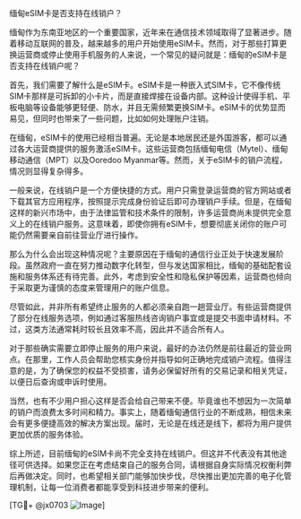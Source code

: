 缅甸eSIM卡是否支持在线销户？

缅甸作为东南亚地区的一个重要国家，近年来在通信技术领域取得了显著进步。随着移动互联网的普及，越来越多的用户开始使用eSIM卡。然而，对于那些打算更换运营商或停止使用手机服务的人来说，一个常见的疑问就是：缅甸的eSIM卡是否支持在线销户呢？

首先，我们需要了解什么是eSIM卡。eSIM卡是一种嵌入式SIM卡，它不像传统SIM卡那样是可拆卸的小卡片，而是直接焊接在设备内部。这种设计使得手机、平板电脑等设备能够更轻便、防水，并且无需频繁更换SIM卡。eSIM卡的优势显而易见，但同时也带来了一些问题，比如如何处理账户注销。

在缅甸，eSIM卡的使用已经相当普遍。无论是本地居民还是外国游客，都可以通过各大运营商提供的服务激活eSIM卡。这些运营商包括缅甸电信（Mytel）、缅甸移动通信（MPT）以及Ooredoo Myanmar等。然而，关于eSIM卡的销户流程，情况则显得复杂得多。

一般来说，在线销户是一个方便快捷的方式。用户只需登录运营商的官方网站或者下载其官方应用程序，按照提示完成身份验证后即可办理销户手续。但是，在缅甸这样的新兴市场中，由于法律监管和技术条件的限制，许多运营商尚未提供完全意义上的在线销户服务。这意味着，即使你拥有eSIM卡，想要彻底关闭你的账户可能仍然需要亲自前往营业厅进行操作。

那么为什么会出现这种情况呢？主要原因在于缅甸的通信行业正处于快速发展阶段。虽然政府一直在努力推动数字化转型，但与发达国家相比，缅甸的基础配套设施和服务体系还有待完善。此外，考虑到安全性和隐私保护等因素，运营商也倾向于采取更为谨慎的态度来管理用户的账户信息。

尽管如此，并非所有希望终止服务的人都必须亲自跑一趟营业厅。有些运营商提供了部分在线服务选项，例如通过客服热线咨询销户事宜或是提交书面申请材料。不过，这类方法通常耗时较长且效率不高，因此并不适合所有人。

对于那些确实需要立即停止服务的用户来说，最好的办法仍然是前往最近的营业网点。在那里，工作人员会帮助您核实身份并指导如何正确地完成销户流程。值得注意的是，为了确保您的权益不受损害，请务必保留好所有的交易记录和相关凭证，以便日后查询或申诉时使用。

当然，也有不少用户担心这样是否会给自己带来不便。毕竟谁也不想因为一次简单的销户而浪费太多时间和精力。事实上，随着缅甸通信行业的不断成熟，相信未来会有更多便捷高效的解决方案出现。届时，无论是在线还是线下，都将为用户提供更加优质的服务体验。

综上所述，目前缅甸的eSIM卡尚不完全支持在线销户。但这并不代表没有其他途径可供选择。如果您正在考虑结束自己的服务合同，请根据自身实际情况权衡利弊后再做决定。同时，也希望相关部门能够加快步伐，尽快推出更加完善的电子化管理机制，让每一位消费者都能享受到科技进步带来的便利。

[TG💪+ @jx0703 ![Image](https://github.com/user-attachments/assets/dbca1d08-cadb-493c-b0ec-ad6f7a83f270)]